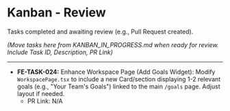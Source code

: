 # Kanban - Review

Tasks completed and awaiting review (e.g., Pull Request created).

*(Move tasks here from KANBAN_IN_PROGRESS.md when ready for review. Include Task ID, Description, PR Link)*

---

* **FE-TASK-024:** Enhance Workspace Page (Add Goals Widget): Modify `WorkspacePage.tsx` to include a new Card/section displaying 1-2 relevant goals (e.g., "Your Team's Goals") linked to the main `/goals` page. Adjust layout if needed.
  * PR Link: N/A
